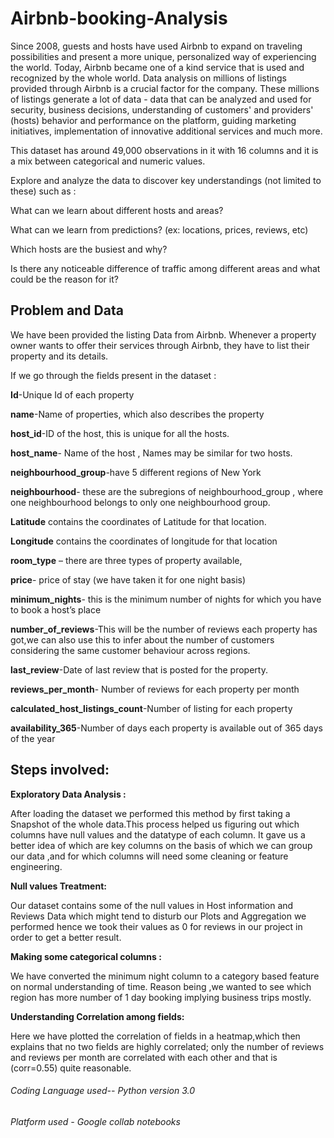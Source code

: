 # Airbnb-booking-Analysis
Since 2008, guests and hosts have used Airbnb to expand on traveling possibilities and present a more unique, personalized way of experiencing the world. Today, Airbnb became one of a kind service that is used and recognized by the whole world. Data analysis on millions of listings provided through Airbnb is a crucial factor for the company. These millions of listings generate a lot of data - data that can be analyzed and used for security, business decisions, understanding of customers' and providers' (hosts) behavior and performance on the platform, guiding marketing initiatives, implementation of innovative additional services and much more.

This dataset has around 49,000 observations in it with 16 columns and it is a mix between categorical and numeric values.

Explore and analyze the data to discover key understandings (not limited to these) such as :

What can we learn about different hosts and areas?

What can we learn from predictions? (ex: locations, prices, reviews, etc)

Which hosts are the busiest and why?

Is there any noticeable difference of traffic among different areas and what could be the reason for it?

## Problem and Data

We have been provided the listing Data from Airbnb. Whenever a property owner wants to offer their services through Airbnb, they have to list their property and its details. 

If we go through the fields present in the dataset :

**Id**-Unique Id of each property

**name**-Name of properties, which also describes the property

**host_id**-ID of the host, this is unique for all the hosts.

**host_name**- Name of the host , Names may be similar for two hosts.

**neighbourhood_group**-have 5 different regions of New York

**neighbourhood**- these are the subregions of neighbourhood_group , where one neighbourhood belongs to only one neighbourhood group.

**Latitude** contains the coordinates of Latitude for that location.

**Longitude** contains the coordinates of longitude for that location

**room_type** – there are three types of property available,

**price**- price of stay (we have taken it for one night basis)

**minimum_nights**- this is the minimum number of nights for which you have to book a host’s place

**number_of_reviews**-This will be the number of reviews each property has got,we can also use this to infer about the number of customers considering the same customer behaviour across regions.

**last_review**-Date of last review that is posted for the property.

**reviews_per_month**- Number of reviews for each property per month

**calculated_host_listings_count**-Number of listing for each property

**availability_365**-Number of days each property is available out of 365 days of the year

## Steps involved:
**Exploratory Data Analysis :**

After loading the dataset we performed this method by first taking a Snapshot of the whole data.This process helped us figuring out which columns have null values and the datatype of each column. It gave us a better idea of which are key columns on the basis of which we can group our data ,and for which columns will need some cleaning or feature engineering.

**Null values Treatment:**

Our dataset contains some of the null values in Host information and Reviews Data which might tend to disturb our Plots and Aggregation we performed  hence we took their values as 0 for reviews in our project in order to get a better result.

**Making some categorical columns :**

We have converted the minimum night column to a category based feature on normal understanding of time. Reason being ,we wanted to see which region has more number of 1 day booking implying business trips mostly.

**Understanding Correlation among fields:**

Here we have plotted the correlation of fields in a heatmap,which then explains that no two fields are highly correlated; only the number of reviews and reviews per month are correlated with each other and that is (corr=0.55) quite reasonable.



###### Coding Language used-- Python version 3.0 

###### Platform used - Google collab notebooks
